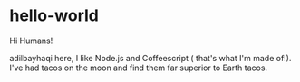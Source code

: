 # hello-world

Hi Humans!

adilbayhaqi here, I like Node.js and Coffeescript ( that's what I'm made of!).
I've had tacos on the moon and find them far superior to Earth tacos.
